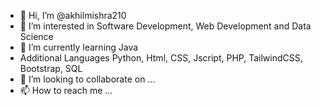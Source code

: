 - 👋 Hi, I’m @akhilmishra210
- 👀 I’m interested in Software Development, Web Development and Data Science
- 🌱 I’m currently learning Java
-  Additional Languages Python, Html, CSS, Jscript, PHP, TailwindCSS, Bootstrap, SQL 
- 💞️ I’m looking to collaborate on ...
- 📫 How to reach me ...

<!---
akhilmishra210/akhilmishra210 is a ✨ special ✨ repository because its `README.md` (this file) appears on your GitHub profile.
You can click the Preview link to take a look at your changes.
--->
